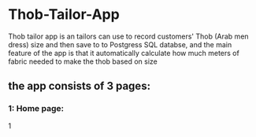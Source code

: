 # Thob-Tailor-App

Thob tailor app is an tailors can use to record customers' Thob (Arab men dress) size and then save to to Postgress SQL databse,
and the main feature of the app is that it automatically calculate how much meters of fabric needed to make the thob based on size

## the app consists of 3 pages:
### 1: Home page:
1
